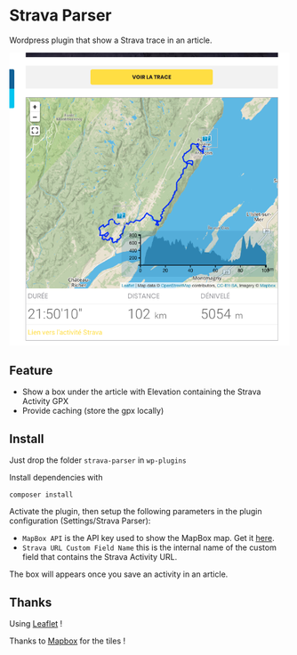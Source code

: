 # Strava Parser

Wordpress plugin that show a Strava trace in an article.

![](screenshot.png)

## Feature

- Show a box under the article with Elevation containing the Strava Activity GPX
- Provide caching (store the gpx locally)

## Install

Just drop the folder `strava-parser` in `wp-plugins`

Install dependencies with

```
composer install
```

Activate the plugin, then setup the following parameters in the plugin configuration (Settings/Strava Parser):
- `MapBox API` is the API key used to show the MapBox map. Get it [here](https://www.mapbox.com).
- `Strava URL Custom Field Name` this is the internal name of the custom field that contains the Strava Activity URL.

The box will appears once you save an activity in an article.

## Thanks

Using [Leaflet](https://leafletjs.com) !

Thanks to [Mapbox](https://www.mapbox.com) for the tiles !
